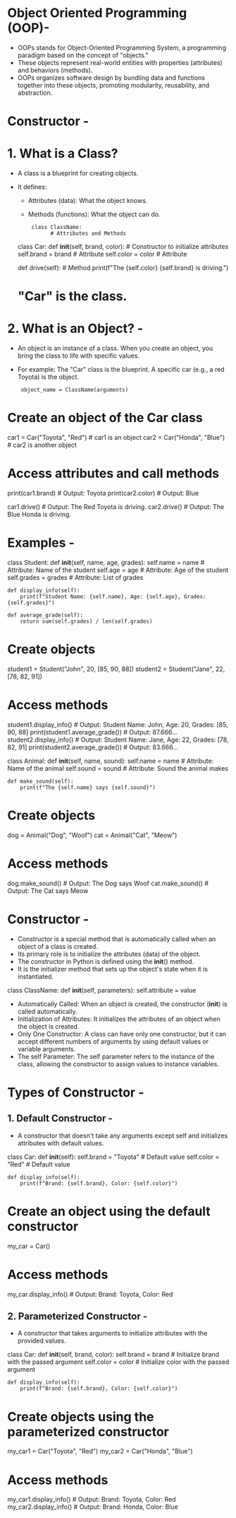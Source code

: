 # Object Oriented Programming (OOP)-
- OOPs stands for Object-Oriented Programming System, a programming paradigm based on the concept of "objects."
- These objects represent real-world entities with properties (attributes) and behaviors (methods).
- OOPs organizes software design by bundling data and functions together into these objects, promoting modularity, reusability, and abstraction.

# Constructor -




# 1. What is a Class?
- A class is a blueprint for creating objects.
- It defines:
     - Attributes (data): What the object knows.
     - Methods (functions): What the object can do.



            class ClassName:
                  # Attributes and Methods



    class Car:
    def __init__(self, brand, color):  # Constructor to initialize attributes
        self.brand = brand  # Attribute
        self.color = color  # Attribute

    def drive(self):  # Method
        print(f"The {self.color} {self.brand} is driving.")

    # "Car" is the class.



# 2. What is an Object? -
- An object is an instance of a class. When you create an object, you bring the class to life with specific values.
- For example: The "Car" class is the blueprint. A specific car (e.g., a red Toyota) is the object.

       object_name = ClassName(arguments)



# Create an object of the Car class
car1 = Car("Toyota", "Red")  # car1 is an object
car2 = Car("Honda", "Blue")  # car2 is another object

# Access attributes and call methods
print(car1.brand)  # Output: Toyota
print(car2.color)  # Output: Blue

car1.drive()  # Output: The Red Toyota is driving.
car2.drive()  # Output: The Blue Honda is driving.



# Examples - 

class Student:
    def __init__(self, name, age, grades):
        self.name = name  # Attribute: Name of the student
        self.age = age  # Attribute: Age of the student
        self.grades = grades  # Attribute: List of grades

    def display_info(self):
        print(f"Student Name: {self.name}, Age: {self.age}, Grades: {self.grades}")

    def average_grade(self):
        return sum(self.grades) / len(self.grades)

# Create objects
student1 = Student("John", 20, [85, 90, 88])
student2 = Student("Jane", 22, [78, 82, 91])

# Access methods
student1.display_info()  # Output: Student Name: John, Age: 20, Grades: [85, 90, 88]
print(student1.average_grade())  # Output: 87.666...
student2.display_info()  # Output: Student Name: Jane, Age: 22, Grades: [78, 82, 91]
print(student2.average_grade())  # Output: 83.666...





class Animal:
    def __init__(self, name, sound):
        self.name = name  # Attribute: Name of the animal
        self.sound = sound  # Attribute: Sound the animal makes

    def make_sound(self):
        print(f"The {self.name} says {self.sound}")

# Create objects
dog = Animal("Dog", "Woof")
cat = Animal("Cat", "Meow")

# Access methods
dog.make_sound()  # Output: The Dog says Woof
cat.make_sound()  # Output: The Cat says Meow



# Constructor -
- Constructor is a special method that is automatically called when an object of a class is created.
- Its primary role is to initialize the attributes (data) of the object.
- The constructor in Python is defined using the __init__() method.
- It is the initializer method that sets up the object's state when it is instantiated.


class ClassName:
    def __init__(self, parameters):
        self.attribute = value



- Automatically Called: When an object is created, the constructor (__init__) is called automatically.
- Initialization of Attributes: It initializes the attributes of an object when the object is created.
- Only One Constructor: A class can have only one constructor, but it can accept different numbers of arguments by using default values or variable arguments.
- The self Parameter: The self parameter refers to the instance of the class, allowing the constructor to assign values to instance variables.
 

# Types of Constructor -
## 1. Default Constructor -
- A constructor that doesn't take any arguments except self and initializes attributes with default values.



class Car:
    def __init__(self):
        self.brand = "Toyota"  # Default value
        self.color = "Red"     # Default value

    def display_info(self):
        print(f"Brand: {self.brand}, Color: {self.color}")

# Create an object using the default constructor
my_car = Car()

# Access methods
my_car.display_info()  # Output: Brand: Toyota, Color: Red





## 2. Parameterized Constructor -
- A constructor that takes arguments to initialize attributes with the provided values.



class Car:
    def __init__(self, brand, color):
        self.brand = brand  # Initialize brand with the passed argument
        self.color = color  # Initialize color with the passed argument

    def display_info(self):
        print(f"Brand: {self.brand}, Color: {self.color}")

# Create objects using the parameterized constructor
my_car1 = Car("Toyota", "Red")
my_car2 = Car("Honda", "Blue")

# Access methods
my_car1.display_info()  # Output: Brand: Toyota, Color: Red
my_car2.display_info()  # Output: Brand: Honda, Color: Blue












